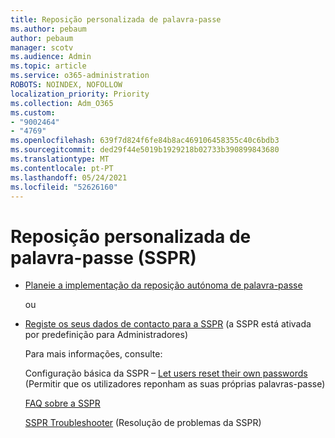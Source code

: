 ```yaml
---
title: Reposição personalizada de palavra-passe
ms.author: pebaum
author: pebaum
manager: scotv
ms.audience: Admin
ms.topic: article
ms.service: o365-administration
ROBOTS: NOINDEX, NOFOLLOW
localization_priority: Priority
ms.collection: Adm_O365
ms.custom:
- "9002464"
- "4769"
ms.openlocfilehash: 639f7d824f6fe84b8ac469106458355c40c6bdb3
ms.sourcegitcommit: ded29f44e5019b1929218b02733b390899843680
ms.translationtype: MT
ms.contentlocale: pt-PT
ms.lasthandoff: 05/24/2021
ms.locfileid: "52626160"
---
```

# <a name="self-service-password-reset-sspr"></a>Reposição personalizada de palavra-passe (SSPR)

- [Planeie a implementação da reposição autónoma de palavra-passe](https://go.microsoft.com/fwlink/?linkid=2142944)  

    ou
- [Registe os seus dados de contacto para a SSPR](https://mysignins.microsoft.com/security-info) (a SSPR está ativada por predefinição para Administradores)

    Para mais informações, consulte:

    Configuração básica da SSPR – [Let users reset their own passwords](/microsoft-365/admin/add-users/let-users-reset-passwords) (Permitir que os utilizadores reponham as suas próprias palavras-passe)

    [FAQ sobre a SSPR](/azure/active-directory/authentication/active-directory-passwords-faq)

    [SSPR Troubleshooter](/azure/active-directory/authentication/active-directory-passwords-troubleshoot) (Resolução de problemas da SSPR)
